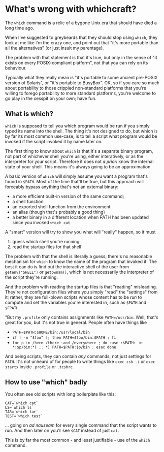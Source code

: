 # What's wrong with whichcraft?

The `which` command is a relic of a bygone Unix era that should have died a long time ago.

When I've suggested to greybeards that they should stop using `which`, they look at me like I'm the crazy one, and point out that "it's more portable than all the alternatives" (or just insult my parentage).

The problem with that statement is that it's true, but only in the sense of "it exists on every POSIX-compliant platform", not that you can rely on its behaviour.

Typically what they really mean is "it's portable to some ancient pre-POSIX version of Solaris", or "it's portable to BusyBox". OK, so if you care so much about portability to those crippled non-standard platforms that you're willing to forego portability to more standard platforms, you're welcome to go play in the cesspit on your own; have fun.

## What is which?

`which` is supposed to tell you which program would be run if you simply typed its name into the shell.
The thing it's not designed to do, but which is by far its most common use-case, is to tell a script what program would be invoked if the script invoked it by name later on.

The first thing to know about `which` is that it's a separate binary program, not part of whichever shell you're using, either interatively, or as the interpreter for your script. Therefore it does not _a priori_ know the internal state of your shell. This means it's always going to be an approximation.

A basic version of `which` will simply assume you want a program that's found in `$PATH`. Most of the time that'll be true, but this approach will forceably bypass anything that's _not_ an external binary:
* a more efficient built-in version of the same command;
* a shell function
* an exported shell function from the environment
* an alias (though that's probably a good thing)
* a better binary in a different location when PATH has been updated since you invoked `which cat`

A "smart" version will try to show you what will "really" happen, so it must
1. guess which shell you're running
2. read the startup files for that shell

The problem with that the shell is literally a guess; there's no reasonable mechanism for `which` to know the name of the program that invoked it. The best it can do is find out the interactive shell of the user from `getenv("SHELL")` or `getpwnam()`, which is not necessarily the interpreter of the script they're running.

And the problem with reading the startup files is that "reading" misleading. They're not configuration files where you simply "read" the "settings" from it; rather, they are full-blown scripts whose content has to be _run_ to compute and set the variables you're interested in, such as `$PATH` and `$FPATH`.

"But my `.profile` only contains assignments like `PATH=/usr/bin`. Well, that's great for you, but it's not true in general. People often have things like
* `PATH=$PATH:$HOME/bin:/usr/local/bin`
* `if [ -n "$foo" ]; then PATH=$foo/bin:$PATH ; fi`
* `for p in /here /there ~and /everywhere ; do case :$PATH: in *:$p/bin:*) ;; *) PATH=$PATH:$p/bin ; esac done`

And being scripts, they can contain _any_ commands, not just settings for `PATH`.
It's not unheard of for people to write things like `exec zsh -i` or `exec startx` inside `.profile` or `.tcshrc`.

## How to use "which" badly

You often see old scripts with long boilerplate like this:

```lang=sh
CAT=`which cat`
LS=`which ls`
TAR=`which tar`
TEST=`which test`
```
... going on _ad nauseam_ for every single command that the script wants to run. And then later on you'll see `$CAT` instead of just `cat`.

This is by far the most common - and least justifiable - use of the `which` command.
